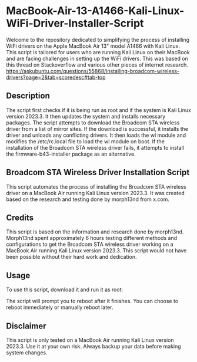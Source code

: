 # MacBook-Air-13-A1466-Kali-Linux-WiFi-Driver-Installer-Script
Welcome to the repository dedicated to simplifying the process of installing WiFi drivers on the Apple MacBook Air 13" model A1466 with Kali Linux. This script is tailored for users who are running Kali Linux on their MacBook and are facing challenges in setting up the WiFi drivers. This was based on this thread on Stackoverflow and various other pieces of internet research. https://askubuntu.com/questions/55868/installing-broadcom-wireless-drivers?page=2&tab=scoredesc#tab-top

## Description
The script first checks if it is being run as root and if the system is Kali Linux version 2023.3. It then updates the system and installs necessary packages. The script attempts to download the Broadcom STA wireless driver from a list of mirror sites. If the download is successful, it installs the driver and unloads any conflicting drivers. It then loads the wl module and modifies the /etc/rc.local file to load the wl module on boot. If the installation of the Broadcom STA wireless driver fails, it attempts to install the firmware-b43-installer package as an alternative.

## Broadcom STA Wireless Driver Installation Script
This script automates the process of installing the Broadcom STA wireless driver on a MacBook Air running Kali Linux version 2023.3. It was created based on the research and testing done by morph13nd from x.com.


## Credits
This script is based on the information and research done by morph13nd. Morph13nd spent approximately 6 hours testing different methods and configurations to get the Broadcom STA wireless driver working on a MacBook Air running Kali Linux version 2023.3. This script would not have been possible without their hard work and dedication.

## Usage
To use this script, download it and run it as root:

The script will prompt you to reboot after it finishes. You can choose to reboot immediately or manually reboot later.

## Disclaimer
This script is only tested on a MacBook Air running Kali Linux version 2023.3. Use it at your own risk. Always backup your data before making system changes.
